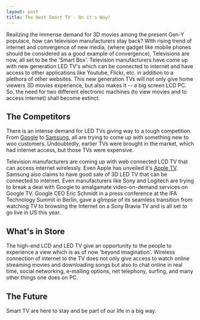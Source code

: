 ```yaml
---
layout: post
title: The Next Smart TV - On it's Way!
---
```


Realizing the immense demand for 3D movies among the present Gen-Y populace, how can television manufacturers stay back? With rising trend of internet and convergence of new media, (where gadget like mobile phones should be considered as a good example of convergence), Televisions are now, all set to be the 'Smart Box'. Television manufacturers have come up with new generation LED TV's which can be connected to internet and have access to other applications like Youtube, Flickr, etc. in addition to a plethora of other websites. This new generation TVs will not only give home viewers 3D movies experience, but also makes it -- a big screen LCD PC. So, the need for two different electronic machines (to view movies and to access internet) shall become extinct.

## The Competitors

There is an intense demand for LED TVs giving way to a tough competition. From <a href="http://www.google.com/tv/">Google</a> to <a href="http://www.samsung.com/">Samsung</a>, all are trying to come up with something new to woo customers. Undoubtedly, earlier TVs were brought in the market, which had internet access, but those TVs were expensive.

Television manufacturers are coming up with web connected LCD TV that can access internet wirelessly. Even Apple has unveiled it's <a href="http://www.apple.com/appletv/">Apple TV</a>. Samsung also claims to have good sale of 3D LED TV that can be connected to internet. Even manufacturers like Sony and Logitech are trying to break a deal with Google to amalgamate video-on-demand services on Google TV. Google CEO Eric Schmidt in a press conference at the IFA Technology Summit in Berlin, gave a glimpse of its seamless transition from watching TV to browsing the Internet on a Sony Bravia TV and is all set to go live in US this year. 

## What's in Store

The high-end LCD and LED TV give an opportunity to the people to experience a view which is as of now 'beyond imagination'. Wireless connection of internet to the TV does not only give access to watch online streaming movies and downloading songs but also to chat online in real time, social networking, e-mailing options, net telephony, surfing, and many other things one does on PC.

## The Future

Smart TV are here to stay and be part of our life in a big way.
